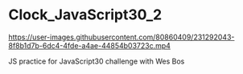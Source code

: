 # Clock_JavaScript30_2

https://user-images.githubusercontent.com/80860409/231292043-8f8b1d7b-6dc4-4fde-a4ae-44854b03723c.mp4

JS practice for JavaScript30 challenge with Wes Bos
